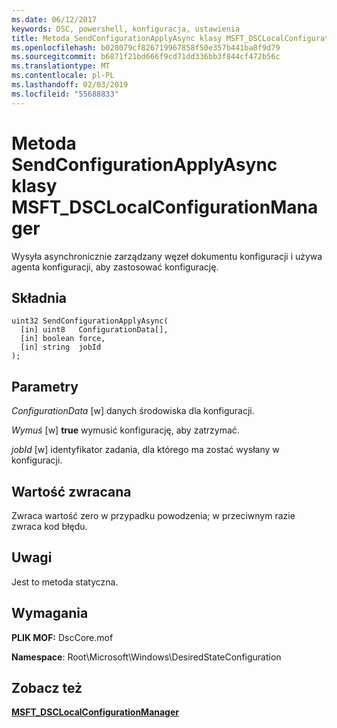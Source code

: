 ```yaml
---
ms.date: 06/12/2017
keywords: DSC, powershell, konfiguracja, ustawienia
title: Metoda SendConfigurationApplyAsync klasy MSFT_DSCLocalConfigurationManager
ms.openlocfilehash: b028079cf826719967858f50e357b441ba8f9d79
ms.sourcegitcommit: b6871f21bd666f9cd71dd336bb3f844cf472b56c
ms.translationtype: MT
ms.contentlocale: pl-PL
ms.lasthandoff: 02/03/2019
ms.locfileid: "55688833"
---
```

# <a name="sendconfigurationapplyasync-method-of-the-msftdsclocalconfigurationmanager-class"></a>Metoda SendConfigurationApplyAsync klasy MSFT_DSCLocalConfigurationManager

Wysyła asynchronicznie zarządzany węzeł dokumentu konfiguracji i używa agenta konfiguracji, aby zastosować konfigurację.

## <a name="syntax"></a>Składnia

```mof
uint32 SendConfigurationApplyAsync(
  [in] uint8   ConfigurationData[],
  [in] boolean force,
  [in] string  jobId
);
```

## <a name="parameters"></a>Parametry

*ConfigurationData* \[w\] danych środowiska dla konfiguracji.

*Wymuś* \[w\] **true** wymusić konfigurację, aby zatrzymać.

*jobId* \[w\] identyfikator zadania, dla którego ma zostać wysłany w konfiguracji.

## <a name="return-value"></a>Wartość zwracana

Zwraca wartość zero w przypadku powodzenia; w przeciwnym razie zwraca kod błędu.

## <a name="remarks"></a>Uwagi

Jest to metoda statyczna.

## <a name="requirements"></a>Wymagania

**PLIK MOF:** DscCore.mof

**Namespace**: Root\Microsoft\Windows\DesiredStateConfiguration

## <a name="see-also"></a>Zobacz też

[**MSFT_DSCLocalConfigurationManager**](msft-dsclocalconfigurationmanager.md)